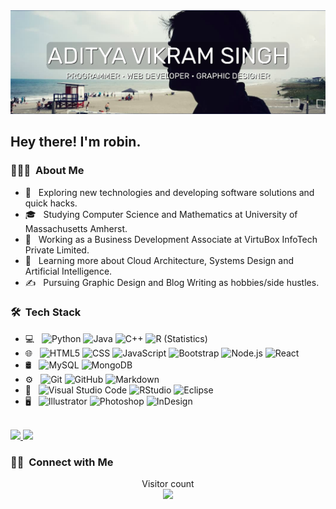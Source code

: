 <img src="https://raw.githubusercontent.com/AVS1508/AVS1508/master/assets/Aditya%20Vikram%20Singh%20Banner.png">

<h2> Hey there! I'm robin.</h2>

<h3> 👨🏻‍💻 &nbsp;About Me </h3>

- 🤔 &nbsp; Exploring new technologies and developing software solutions and quick hacks.
- 🎓 &nbsp; Studying Computer Science and Mathematics at University of Massachusetts Amherst.
- 💼 &nbsp; Working as a Business Development Associate at VirtuBox InfoTech Private Limited.
- 🌱 &nbsp; Learning more about Cloud Architecture, Systems Design and Artificial Intelligence.
- ✍️ &nbsp; Pursuing Graphic Design and Blog Writing as hobbies/side hustles.

<h3> 🛠 &nbsp;Tech Stack</h3>

- 💻 &nbsp;
  ![Python](https://img.shields.io/badge/-Python-333333?style=flat&logo=python)
  ![Java](https://img.shields.io/badge/-Java-333333?style=flat&logo=Java&logoColor=007396)
  ![C++](https://img.shields.io/badge/-C++-333333?style=flat&logo=C%2B%2B&logoColor=00599C)
  ![R (Statistics)](https://img.shields.io/badge/-R-333333?style=flat&logo=R&logoColor=276DC3)
- 🌐 &nbsp;
  ![HTML5](https://img.shields.io/badge/-HTML5-333333?style=flat&logo=HTML5)
  ![CSS](https://img.shields.io/badge/-CSS-333333?style=flat&logo=CSS3&logoColor=1572B6)
  ![JavaScript](https://img.shields.io/badge/-JavaScript-333333?style=flat&logo=javascript)
  ![Bootstrap](https://img.shields.io/badge/-Bootstrap-333333?style=flat&logo=bootstrap&logoColor=563D7C)
  ![Node.js](https://img.shields.io/badge/-Node.js-333333?style=flat&logo=node.js)
  ![React](https://img.shields.io/badge/-React-333333?style=flat&logo=react)
- 🛢 &nbsp;
  ![MySQL](https://img.shields.io/badge/-MySQL-333333?style=flat&logo=mysql)
  ![MongoDB](https://img.shields.io/badge/-MongoDB-333333?style=flat&logo=mongodb)
- ⚙️ &nbsp;
  ![Git](https://img.shields.io/badge/-Git-333333?style=flat&logo=git)
  ![GitHub](https://img.shields.io/badge/-GitHub-333333?style=flat&logo=github)
  ![Markdown](https://img.shields.io/badge/-Markdown-333333?style=flat&logo=markdown)
- 🔧 &nbsp;
  ![Visual Studio Code](https://img.shields.io/badge/-Visual%20Studio%20Code-333333?style=flat&logo=visual-studio-code&logoColor=007ACC)
  ![RStudio](https://img.shields.io/badge/-RStudio-333333?style=flat&logo=rstudio)
  ![Eclipse](https://img.shields.io/badge/-Eclipse-333333?style=flat&logo=eclipse-ide&logoColor=2C2255)
- 🖥 &nbsp;
  ![Illustrator](https://img.shields.io/badge/-Illustrator-333333?style=flat&logo=adobe-illustrator)
  ![Photoshop](https://img.shields.io/badge/-Photoshop-333333?style=flat&logo=adobe-photoshop)
  ![InDesign](https://img.shields.io/badge/-InDesign-333333?style=flat&logo=adobe-indesign)

<br/>

<a href="https://github.com/robin9877">
  <img height="180em" src="https://github-readme-stats.vercel.app/api?username=robin9877&theme=buefy&show_icons=true" />
  <img height="180em" src="https://github-readme-stats.vercel.app/api/top-langs/?username=robin9877&theme=buefy&layout=compact" />
</a>

<br/>

<h3> 🤝🏻 &nbsp;Connect with Me </h3>
</p>

<p align="center"> 
  Visitor count<br>
  <img src="https://profile-counter.glitch.me/robin9877/count.svg" />
</p>

<!--
### Visitors：<img src="https://github-visitor-badge.glitch.me/badge?page_id=robin9877"/>

[![Anurag's github stats](https://github-readme-stats.vercel.app/api?username=robin9877&show_icons=true&theme=radical)](https://github.com/anuraghazra/github-readme-stats)

[![Top Langs](https://github-readme-stats.vercel.app/api/top-langs/?username=robin9877&hide=HTML&theme=radical)](https://github.com/anuraghazra/github-readme-stats)
<!--
**ZainCheung/robin9877** is a ✨ _special_ ✨ repository because its `README.md` (this file) appears on your GitHub profile.
<p align="center">
<a href="https://www.bmoczt.com/"><img alt="Website" src="https://img.shields.io/badge/Website-www.robin9877.com-blue?style=flat-square&logo=google-chrome"></a>
<a href="https://www.linkedin.com/in/bmoczt/"><img alt="LinkedIn" src="https://img.shields.io/badge/LinkedIn-bmoczt%20Vikram%20Singh-blue?style=flat-square&logo=linkedin"></a>
<a href="https://www.instagram.com/bmoczt_/"><img alt="Instagram" src="https://img.shields.io/badge/Instagram-bmoczt__-blue?style=flat-square&logo=instagram"></a>
<a href="mailto:avsingh@umass.edu"><img alt="Email" src="https://img.shields.io/badge/Email-bmoczt@gmail.com-blue?style=flat-square&logo=gmail"></a>
</p>

⭐️ From [robin9877](https://github.com/robin9877)
